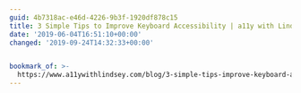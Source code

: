 ```yaml
---
guid: 4b7318ac-e46d-4226-9b3f-1920df878c15
title: 3 Simple Tips to Improve Keyboard Accessibility | a11y with Lindsey
date: '2019-06-04T16:51:10+00:00'
changed: '2019-09-24T14:32:33+00:00'


bookmark_of: >-
  https://www.a11ywithlindsey.com/blog/3-simple-tips-improve-keyboard-accessibility/
---
```


